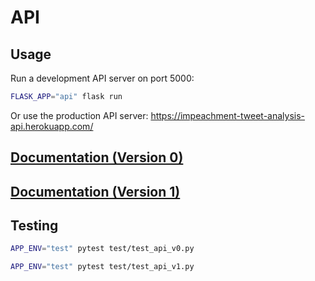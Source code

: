 
# API

## Usage

Run a development API server on port 5000:

```sh
FLASK_APP="api" flask run
```

Or use the production API server: https://impeachment-tweet-analysis-api.herokuapp.com/

## [Documentation (Version 0)](/api/docs/endpoints-v0.md)

## [Documentation (Version 1)](/api/docs/endpoints-v1.md)

## Testing

```sh
APP_ENV="test" pytest test/test_api_v0.py

APP_ENV="test" pytest test/test_api_v1.py
```
